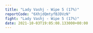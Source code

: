 ```yaml
---
title: "Lady Vashj - Wipe 5 (17%)"
reportCode: "6XhjdQmtyfBJDVzN"
fight: "Lady Vashj - Wipe 5 (17%)"
date: 2021-10-03T19:05:08.133000+00:00
---
```

